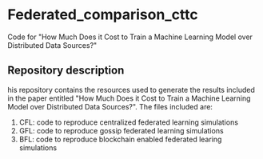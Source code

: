 # Federated_comparison_cttc
Code for "How Much Does it Cost to Train a Machine Learning Model over Distributed Data Sources?"

## Repository description
his repository contains the resources used to generate the results included in the paper entitled "How Much Does it Cost to Train a Machine Learning Model over Distributed Data Sources?". The files included are:

1) CFL: code to reproduce centralized federated learning simulations 
2) GFL: code to reproduce gossip federated learning simulations
3) BFL: code to reproduce blockchain enabled federated learing simulations
